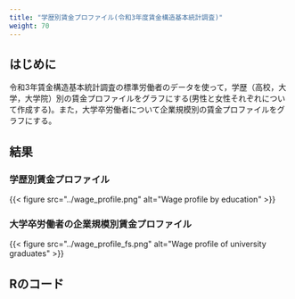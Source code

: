```yaml
---
title: "学歴別賃金プロファイル(令和3年度賃金構造基本統計調査)"
weight: 70
---
```


## はじめに

令和3年賃金構造基本統計調査の標準労働者のデータを使って，学歴（高校，大学，大学院）別の賃金プロファイルをグラフにする(男性と女性それぞれについて作成する)。また，大学卒労働者について企業規模別の賃金プロファイルをグラフにする。

## 結果

### 学歴別賃金プロファイル

{{< figure src="../wage_profile.png" alt="Wage profile by education" >}}


### 大学卒労働者の企業規模別賃金プロファイル

{{< figure src="../wage_profile_fs.png" alt="Wage profile of university graduates" >}}

## Rのコード

<script src="https://gist.github.com/tomokazu518/c4cd5a6808154ba398ff1a1eab209cb7.js?file=wage_census.R"></script>
